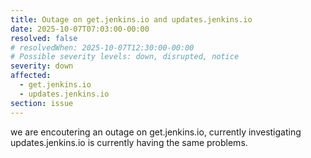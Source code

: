 ```yaml
---
title: Outage on get.jenkins.io and updates.jenkins.io
date: 2025-10-07T07:03:00-00:00
resolved: false
# resolvedWhen: 2025-10-07T12:30:00-00:00
# Possible severity levels: down, disrupted, notice
severity: down
affected:
  - get.jenkins.io
  - updates.jenkins.io
section: issue
---
```


we are encoutering an outage on get.jenkins.io, currently investigating
updates.jenkins.io is currently having the same problems.
